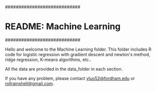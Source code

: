 ############################
# README: Machine Learning #
############################

Hello and welcome to the Machine Learning folder. 
This folder includes R code for logistic regression with gradient descent and newton's method, ridge regression, K-means algorithms, etc..

All the data are provided in the data_folder in each section.

If you have any problem, please contact yluo52@fordham.edu or rollrainshell@gmail.com.
